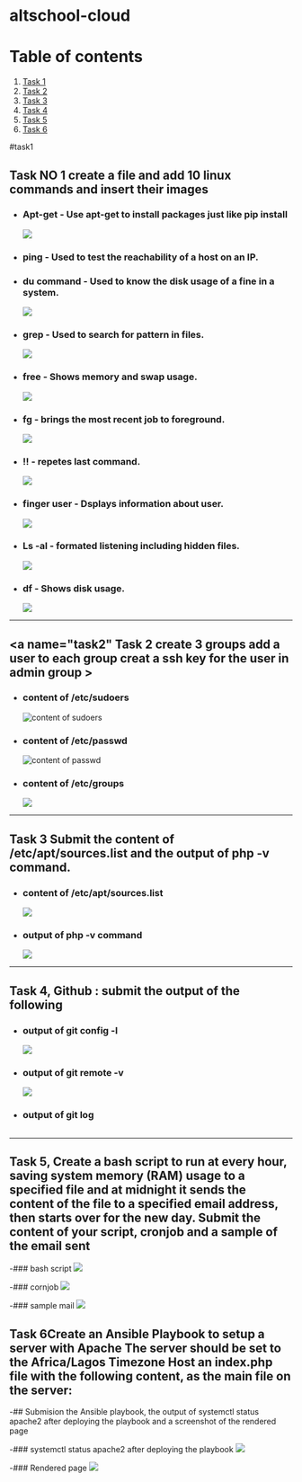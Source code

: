  # altschool-cloud
# Table of contents
1. [Task 1](#task1)
2. [Task 2](#task2)
3. [Task 3](#task3)
4. [Task 4](#task4)
5. [Task 5](#task5)
6. [Task 6](#task6)


#task1
 ## Task NO 1 create a file and add 10 linux commands and insert their images 




- ### Apt-get  - Use apt-get to install packages just like pip install
    ![](https://github.com/RashRAJ/altschool-cloud/blob/main/Screenshot%202022-08-18%20102608.png)
    
- ### ping - Used to test the reachability of a host on an IP.
- ### du command - Used to know the disk usage of a fine in a system.

    ![](https://github.com/RashRAJ/altschool-cloud/blob/main/Screenshot%202022-08-18%20102507.png)
    
    
- ### grep - Used to search for pattern in files.

    ![](https://github.com/RashRAJ/altschool-cloud/blob/main/Screenshot%202022-08-24%20091858.png)

- ### free - Shows memory and swap usage.

    ![](https://github.com/RashRAJ/altschool-cloud/blob/main/Screenshot%202022-08-24%20092028.png)

- ### fg - brings the most recent job to foreground.

    ![](https://github.com/RashRAJ/altschool-cloud/blob/main/Screenshot%202022-08-24%20085919.png)

- ### !! - repetes last command.

    ![](https://github.com/RashRAJ/altschool-cloud/blob/main/Screenshot%202022-08-24%20093716.png)

- ### finger user - Dsplays information about user.

    ![](https://github.com/RashRAJ/altschool-cloud/blob/main/Screenshot%202022-08-24%20093934.png)

- ### Ls -al    - formated listening including hidden files.

    ![](https://github.com/RashRAJ/altschool-cloud/blob/main/Screenshot%202022-08-24%20090119.png)

- ### df - Shows disk usage.

    ![](https://github.com/RashRAJ/altschool-cloud/blob/main/Screenshot%202022-08-24%20094002.png)


-----------------------------------------------------------------------------------------------------------------------------------------------------------------

 ## <a name="task2" Task 2 create 3 groups add a user to each group creat a ssh key for the user in admin group ></a>

- ### content of /etc/sudoers
     ![content of sudoers](https://github.com/RashRAJ/altschool-cloud/blob/main/etc_sudoers.png)

- ### content of /etc/passwd
     ![content of passwd](https://github.com/RashRAJ/altschool-cloud/blob/main/etc_groups.png)

- ### content of /etc/groups
     ![](https://github.com/RashRAJ/altschool-cloud/blob/main/etc_groups.png)


-----------------------------------------------------------------------------------------------------------------------------------------------------------------



## Task 3 Submit the content of /etc/apt/sources.list and the output of php -v command. <a name="task3"></a>


 - ### content of /etc/apt/sources.list
 
     ![](https://github.com/RashRAJ/altschool-cloud/blob/main/cat_etc_apt_sources.png)

 - ### output of php -v command
    ![](https://github.com/RashRAJ/altschool-cloud/blob/main/Php%20-v.png)
    
    
    
-------------------------------------------------------------------------------------------------------------------------------------------------------------------


 ## Task 4, Github : submit the output of the following <a name="task4"></a>
  - ### output of git config -l      
      ![](https://github.com/RashRAJ/altschool-cloud/blob/main/git_config-l.png)

  - ### output of git remote -v
      ![](https://github.com/RashRAJ/altschool-cloud/blob/main/git_remote-v.png)

  - ### output of git log
      ![]()
      
-----------------------------------------------------------------------------------------------------------------------------------------------------------------

## Task 5, Create a bash script to run at every hour, saving system memory (RAM) usage to a specified file and at midnight it sends the content of the file to a specified email address, then starts over for the new day. Submit the content of your script, cronjob and a sample of the email sent <a name="task5"></a>

 -### bash script
      ![](https://github.com/RashRAJ/altschool-cloud/blob/main/scriptttttttt.png)
      
 -### cornjob
      ![](https://github.com/RashRAJ/altschool-cloud/blob/main/corntab%20e.png)
      
-### sample mail
     ![](https://github.com/RashRAJ/altschool-cloud/blob/main/log%20report.png)
     
     
 ##  Task 6Create an Ansible Playbook to setup a server with Apache The server should be set to the Africa/Lagos Timezone Host an index.php file with the following content, as the main file on the server:<a name="task6"></a>
 
 -## Submision the Ansible playbook, the output of systemctl status apache2 after deploying the playbook and a screenshot of the rendered page
 
  -### systemctl status apache2 after deploying the playbook
     ![](https://github.com/RashRAJ/altschool-cloud/blob/main/systemctl%20status%20apache2.png)
   
  -###  Rendered page
    ![](https://github.com/RashRAJ/altschool-cloud/blob/main/php%20page.png)
 




